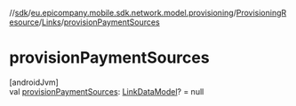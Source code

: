 //[sdk](../../../../index.md)/[eu.epicompany.mobile.sdk.network.model.provisioning](../../index.md)/[ProvisioningResource](../index.md)/[Links](index.md)/[provisionPaymentSources](provision-payment-sources.md)

# provisionPaymentSources

[androidJvm]\
val [provisionPaymentSources](provision-payment-sources.md): [LinkDataModel](../../../eu.epicompany.mobile.android.data.network.model.hypermedia/-link-data-model/index.md)? = null
